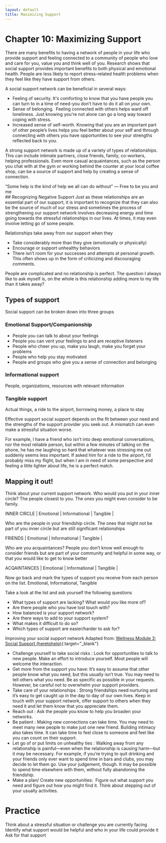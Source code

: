 ```yaml
---
layout: default
title: Maximizing Support 
---
```

# Chapter 10: Maximizing Support 
There are many benefits to having a network of people in your life who provide support and feeling connected to a community of people who love and care for you, value you and think well of you. Research shows that social support provides important benefits to both physical and emotional health. People are less likely to report stress-related health problems when they feel like they have support from others. 

A social support network can be beneficial in several ways: 
- Feeling of security. It's comforting to know that you have people you can turn to in a time of need-you don’t have to do it all on your own.  
- Sense of belonging.  Feeling connected with others helps ward off loneliness. Just knowing you're not alone can go a long way toward coping with stress. 
- Increased sense of self-worth. Knowing that you are an important part of other people’s lives helps you feel better about your self and through connecting with others you have opportunities to see your strengths reflected back to you. 

A strong support network is made up of a variety of types of relationships. This can include intimate partners, close friends, family, co-workers, helping professionals.  Even more casual acquaintances, such as the person you chat with at the gym or working behind the counter at your local coffee shop, can be a source of support and help by creating a sense of connection.

<div class="quote">“Some help is the kind of help we all can do without” &mdash; Free to be you and me</div> 
## Recognizing Negative Support 
Just as these relationships are an essential part of our support, it is important to recognize that they can also be the source of much of our stress and sometimes the process of strengthening our support network involves decreasing energy and time going towards the stressful relationships in our lives. At times, it may even involve letting go of some people. 

Relationships take away from our support when they 

- Take considerably more than they give (emotionally or physically)
- Encourage or support unhealthy behaviors 
- There isn’t room for your successes and attempts at personal growth. This often shows up in the form of criticizing and discouraging comments.

People are complicated and no relationship is perfect. The question I always like to ask myself is, on the whole is this relationship adding more to my life than it takes away?

## Types of support
Social support can be broken down into three groups

### Emotional Support/Companionship
- People you can talk to about your feelings
- People you can vent your feelings to and are receptive listeners
- People who cheer you up, make you laugh, make you forget your problems
- People who help you stay motivated
- People and groups who give you a sense of connection and belonging 

### Informational support
People, organizations, resources with relevant information

### Tangible support
Actual things, a ride to the airport, borrowing money, a place to stay

Effective support social support depends on the fit between your need and the strengths of the support provider you seek out. A mismatch can even make a stressful situation worse.

For example, I have a friend who isn’t into deep emotional conversations, nor the most reliable person, but within a few minutes of talking on the phone, he has me laughing so hard that whatever was stressing me out suddenly seems less important. If asked him for a ride to the airport, I’d probably miss my flight, but when I am in need of some perspective and feeling a little lighter about life, he is a perfect match. 

## Mapping it out!
Think about your current support network. Who would you put in your inner circle? The people closest to you. The ones you might even consider to be family. 

INNER CIRCLE 											| Emotional | Informational | Tangible |

Who are the people in your friendship circle. The ones that might not be part of you inner circle but are still significant relationships

FRIENDS 												| Emotional | Informational | Tangible | 

Who are you acquaintances? People you don’t know well enough to consider friends but are part of your community and helpful in some way, or that you would like to get to know better

ACQAINTANCES 											| Emotional | Informational | Tangible |

Now go back and mark the types of support you receive from each person on the list.  Emotional, Informational, Tangible 

Take a look at the list and ask yourself the following questions 

- What types of support are lacking? What would you like more of?
- Are there people who you have lost touch with?
- How balanced is your support network?
- Are there ways to add to your support system?
- What makes it difficult to do so?
- Which types of support are easier/harder to ask for? 

Improving your social support network
Adapted from: [Wellness Module 3: Social Support (heretohelp)](http://www.heretohelp.bc.ca/wellness-module/wellness-module-3-social-support){:target="_blank"}

- Challenge yourself to take social risks : Look for opportunities to talk to new people. Make an effort to introduce yourself. Most people will welcome the interaction.  
- Get more from the support you have: It’s easy to assume that other people know what you need, but this usually isn’t true. You may need to tell others what you need. Be as specific as possible in your requests. However, be careful not to overwhelm your support providers. 
- Take care of your relationships : Strong friendships need nurturing and it’s easy to get caught up in the day to day of our own lives. Keep in touch with your support network, offer support to others when they need it and let them know that you appreciate them. 
- Reach out : Ask the people you know to help you broaden your networks.  
- Be patient : Making new connections can take time. You may need to meet many new people to make just one new friend. Building intimacy also takes time. It can take time to feel close to someone and feel like you can count on their support. 
- Let go of or put limits on unhealthy ties : Walking away from any relationship is painful—even when the relationship is causing harm&mdash;but it may be necessary. For example, if you’re trying to quit drinking and your friends only ever want to spend time in bars and clubs, you may decide to let them go. Use your judgement, though. It may be possible to spend time elsewhere with them, without fully abandoning the friendship.
- Make a plan/ Create new opportunities:  Figure out what support you need and figure out how you might find it. Think about stepping out of your usually activities.

# Practice

Think about a stressful situation or challenge you are currently facing
Identify what support would be helpful and who in your life could provide it
Ask for that support 
